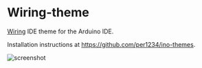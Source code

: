 Wiring-theme
==========

[Wiring](http://wiring.org.co) IDE theme for the Arduino IDE.

Installation instructions at https://github.com/per1234/ino-themes.

![screenshot](https://github.com/per1234/ino-themes/raw/Wiring-theme/screenshot.jpg)
